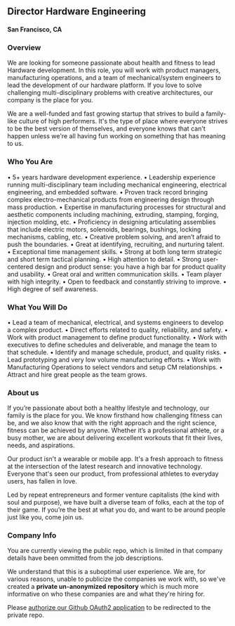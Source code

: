 ## Director Hardware Engineering
#### San Francisco, CA

### Overview
We are looking for someone passionate about health and fitness to lead Hardware development. In this role, you will work with product managers, manufacturing operations, and a team of mechanical/system engineers to lead the development of our hardware platform. If you love to solve challenging multi-disciplinary problems with creative architectures, our company is the place for you.

We are a well-funded and fast growing startup that strives to build a family-like culture of high performers. It's the type of place where everyone strives to be the best version of themselves, and everyone knows that can't happen unless we're all having fun working on something that has meaning to us.

### Who You Are
•	5+ years hardware development experience.
•	Leadership experience running multi-disciplinary team including mechanical engineering, electrical engineering, and embedded software.
•	Proven track record bringing complex electro-mechanical products from engineering design through mass production.
•	Expertise in manufacturing processes for structural and aesthetic components including machining, extruding, stamping, forging, injection molding, etc.
•	Proficiency in designing articulating assemblies that include electric motors, solenoids, bearings, bushings, locking mechanisms, cabling, etc.
•	Creative problem solving, and aren’t afraid to push the boundaries.
•	Great at identifying, recruiting, and nurturing talent.
•	Exceptional time management skills.
•	Strong at both long term strategic and short term tactical planning.
•	High attention to detail.
•	Strong user-centered design and product sense: you have a high bar for product quality and usability.
•	Great oral and written communication skills.
•	Team player with high integrity.
•	Open to feedback and constantly striving to improve.
•	High degree of self awareness.

### What You Will Do
•	Lead a team of mechanical, electrical, and systems engineers to develop a complex product.
•	Direct efforts related to quality, reliability, and safety.
•	Work with product management to define product functionality.
•	Work with executives to define schedules and deliverable, and manage the team to that schedule.
•	Identify and manage schedule, product, and quality risks.
•	Lead prototyping and very low volume manufacturing efforts.
•	Work with Manufacturing Operations to select vendors and setup CM relationships.
•	Attract and hire great people as the team grows.

### About us
If you’re passionate about both a healthy lifestyle and technology, our family is the place for you. We know firsthand how challenging fitness can be, and we also know that with the right approach and the right science, fitness can be achieved by anyone. Whether it’s a professional athlete, or a busy mother, we are about delivering excellent workouts that fit their lives, needs, and aspirations.

Our product isn't a wearable or mobile app. It's a fresh approach to fitness at the intersection of the latest research and innovative technology. Everyone that's seen our product, from professional athletes to everyday users, has fallen in love.

Led by repeat entrepreneurs and former venture capitalists (the kind with soul and purpose), we have built a diverse team of folks, each at the top of their game. If you’re the best at what you do, and want to be around people just like you, come join us.

### Company Info
You are currently viewing the public repo, which is limited in that company details have been ommitted from the job descriptions.  
    
We understand that this is a suboptimal user experience.  We are, for various reasons, unable to publicize the companies we work with, so we've
created a **private un-anonymized repository** which is much more informative on who these companies are and what they're hiring for.  
    
Please [authorize our Github OAuth2 application](https://letsrockit.co/users/auth/github?job_id=umlwdexhynm-director-hardware-engineering) to be redirected to the private repo.
